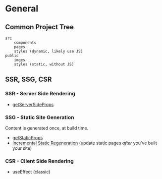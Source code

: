 # General

## Common Project Tree

```
src
    components
    pages
    styles (dynamic, likely use JS)
public
    imges
    styles (static, without JS)

```

## SSR, SSG, CSR

### SSR - Server Side Rendering

* [getServerSideProps](https://nextjs.org/docs/basic-features/data-fetching/get-server-side-props)

### SSG - Static Site Generation

Content is generated once, at build time.

* [getStaticProps](https://nextjs.org/docs/basic-features/data-fetching/get-static-props)
* [Incremental Static Regeneration](https://nextjs.org/docs/basic-features/data-fetching/incremental-static-regeneration) (update static pages _after_ you’ve built your site)

### CSR - Client Side Rendering

* useEffect (classic)
